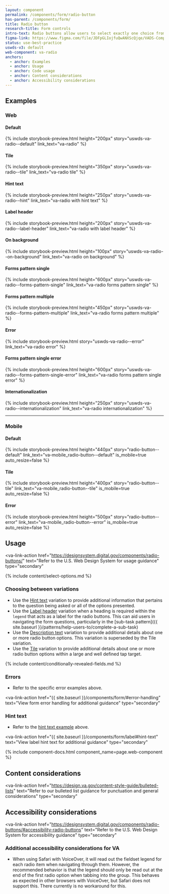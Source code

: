 ```yaml
---
layout: component
permalink: /components/form/radio-button
has-parent: /components/form/
title: Radio button
research-title: Form controls
intro-text: Radio buttons allow users to select exactly one choice from a group.
figma-link: https://www.figma.com/file/JDFpGLIojfuQwANXScQjqe/VADS-Component-Examples?type=design&node-id=1373%3A86693&mode=design&t=h9BoxMWwcHe2DhUd-1
status: use-best-practice
uswds-v3: default
web-component: va-radio
anchors:
  - anchor: Examples
  - anchor: Usage
  - anchor: Code usage
  - anchor: Content considerations
  - anchor: Accessibility considerations
---
```


## Examples

### Web

#### Default

{% include storybook-preview.html height="200px" story="uswds-va-radio--default" link_text="va-radio" %}

#### Tile

{% include storybook-preview.html height="350px" story="uswds-va-radio--tile" link_text="va-radio tile" %}

#### Hint text

{% include storybook-preview.html height="250px" story="uswds-va-radio--hint" link_text="va-radio with hint text" %}

#### Label header

{% include storybook-preview.html height="200px" story="uswds-va-radio--label-header" link_text="va-radio with label header" %}

#### On background

{% include storybook-preview.html height="100px" story="uswds-va-radio--on-background" link_text="va-radio on background" %}

#### Forms pattern single

{% include storybook-preview.html height="600px" story="uswds-va-radio--forms-pattern-single" link_text="va-radio forms pattern single" %}

#### Forms pattern multiple

{% include storybook-preview.html height="450px" story="uswds-va-radio--forms-pattern-multiple" link_text="va-radio forms pattern multiple" %}

#### Error

{% include storybook-preview.html story="uswds-va-radio--error" link_text="va-radio error" %}

#### Forms pattern single error

{% include storybook-preview.html height="600px" story="uswds-va-radio--forms-pattern-single-error" link_text="va-radio forms pattern single error" %}

#### Internationalization

{% include storybook-preview.html height="250px" story="uswds-va-radio--internationalization" link_text="va-radio internationalization" %}

---

### Mobile

#### Default

{% include storybook-preview.html height="440px" story="radio-button--default" link_text="va-mobile_radio-button--default" is_mobile=true auto_resize=false %}

#### Tile

{% include storybook-preview.html height="400px" story="radio-button--tile" link_text="va-mobile_radio-button--tile" is_mobile=true auto_resize=false %}

#### Error

{% include storybook-preview.html height="500px" story="radio-button--error" link_text="va-mobile_radio-button--error" is_mobile=true auto_resize=false %}

## Usage

<va-link-action
  href="https://designsystem.digital.gov/components/radio-buttons/"
  text="Refer to the U.S. Web Design System for usage guidance"
  type="secondary"
></va-link-action>

{% include content/select-options.md %}

### Choosing between variations

* Use the [Hint text](#hint-text) variation to provide additional information that pertains to the question being asked or all of the options presented.
* Use the [Label header](#label-header) variation when a heading is required within the `legend` that acts as a label for the radio buttons. This can aid users in navigating the form questions, particularly in the [sub-task pattern]({{ site.baseurl }}/patterns/help-users-to/complete-a-sub-task)
* Use the [Description text](#description-text) variation to provide additional details about one or more radio button options. This variation is superseded by the Tile variation.
* Use the [Tile](#tile) variation to provide additional details about one or more radio button options within a large and well defined tap target.

{% include content/conditionally-revealed-fields.md %}

### Errors

* Refer to the specific error examples above.

<va-link-action
  href="{{ site.baseurl }}/components/form/#error-handling"
  text="View form error handling for additional guidance"
  type="secondary"
></va-link-action>

### Hint text

* Refer to the [hint text example](#hint-text) above.

<va-link-action
  href="{{ site.baseurl }}/components/form/label#hint-text"
  text="View label hint text for additional guidance"
  type="secondary"
></va-link-action>

{% include component-docs.html component_name=page.web-component %}

## Content considerations

<va-link-action
  href="https://design.va.gov/content-style-guide/bulleted-lists"
  text="Refer to our bulleted list guidance for punctuation and general considerations"
  type="secondary"
></va-link-action>

## Accessibility considerations

<va-link-action
  href="https://designsystem.digital.gov/components/radio-buttons/#accessibility-radio-buttons"
  text="Refer to the U.S. Web Design System for accessibility guidance"
  type="secondary"
></va-link-action>
### Additional accessibility considerations for VA

* When using Safari with VoiceOver, it will read out the fieldset legend for each radio item when navigating through them. However, the recommended behavior is that the legend should only be read out at the end of the first radio option when tabbing into the group. This behaves as expected in other browsers with VoiceOver, but Safari does not support this. There currently is no workaround for this.
